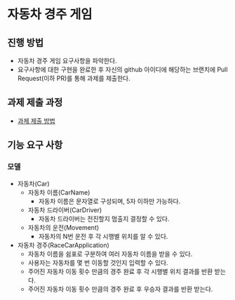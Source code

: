 # 자동차 경주 게임
## 진행 방법
* 자동차 경주 게임 요구사항을 파악한다.
* 요구사항에 대한 구현을 완료한 후 자신의 github 아이디에 해당하는 브랜치에 Pull Request(이하 PR)를 통해 과제를 제출한다.

## 과제 제출 과정
* [과제 제출 방법](https://github.com/next-step/nextstep-docs/tree/master/precourse)

## 기능 요구 사항

### 모델
- 자동차(Car)
    - 자동차 이름(CarName)
        - 자동차 이름은 문자열로 구성되며, 5자 이하만 가능하다.
    - 자동차 드라이버(CarDriver)
        - 자동차 드라이버는 전진할지 멈출지 결정할 수 있다.
    - 자동차의 운전(Movement)
        - 자동차의 N번 운전 후 각 시행별 위치를 알 수 있다.
- 자동차 경주(RaceCarApplication)
    - 자동차 이름을 쉼표로 구분하여 여러 자동차 이름을 받을 수 있다.
    - 사용자는 자동차를 몇 번 이동할 것인지 입력할 수 있다.   
    - 주어진 자동차 이동 횟수 만큼의 경주 완료 후 각 시행별 위치 결과를 반환 받는다.
    - 주어진 자동차 이동 횟수 만큼의 경주 완료 후 우승자 결과를 반환 받는다.
